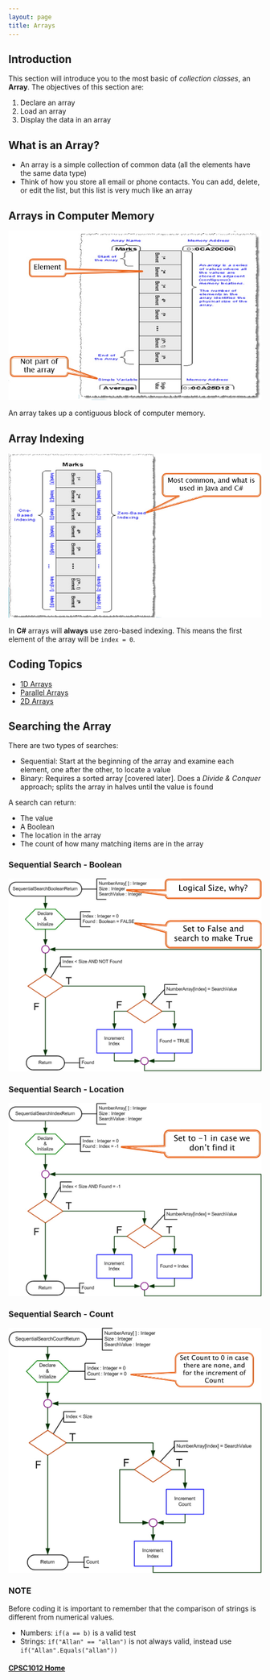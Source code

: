 ```yaml
---
layout: page
title: Arrays
---
```

## Introduction
This section will introduce you to the most basic of _collection classes_, an **Array**. The objectives of this section are:
1. Declare an array
2. Load an array
3. Display the data in an array

## What is an Array?
* An array is a simple collection of common data (all the elements have the same data type)
* Think of how you store all email or phone contacts. You can add, delete, or edit the list, but this list is very much like an array

## Arrays in Computer Memory
![array-in-memory](files/array-in-memory.jpg)

An array takes up a contiguous block of computer memory.

## Array Indexing
![array-indexing](files/array-indexing.jpg)

In **C#** arrays will **always** use zero-based indexing. This means the first element of the array will be `index = 0`.

## Coding Topics
* [1D Arrays](1d-array.md)
* [Parallel Arrays](parallel.md)
* [2D Arrays](2d-array.md)

## Searching the Array
There are two types of searches:
*  Sequential: Start at the beginning of the array and examine each element, one after the other, to locate a value
*  Binary: Requires a sorted array [covered later]. Does a _Divide & Conquer_ approach; splits the array in halves until the value is found

A search can return:
*  The value
*  A Boolean
*  The location in the array
*  The count of how many matching items are in the array

### Sequential Search - Boolean
![sequential-search-boolean](files/sequential-search-boolean.jpg)

### Sequential Search - Location
![sequential-search-location](files/sequential-search-location.jpg)

### Sequential Search - Count
![sequential-search-count](files/sequential-search-count.jpg)

### NOTE
Before coding it is important to remember that the comparison of strings is different from numerical values.
*  Numbers: `if(a == b)` is a valid test
*  Strings: `if("Allan" == "allan")` is not always valid, instead use `if("Allan".Equals("allan"))`


#### [CPSC1012 Home](../)

